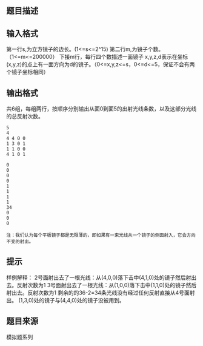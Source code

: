 


## 题目描述
## 输入格式
第一行s,为立方镜子的边长。(1<=s<=2^15)
第二行m,为镜子个数。（1<=m<=200000）
下接m行，每行四个数描述一面镜子
x,y,z,d表示在坐标(x,y,z)的点上有一面方向为d的镜子。（0<=x,y,z<=s，0<=d<=5，保证不会有两个镜子坐标相同）
## 输出格式
共6组，每组两行，按顺序分别输出从面0到面5的出射光线条数，以及这部分光线的总反射次数。

```input1
5
4
4 4 0 0
1 3 0 1
1 1 0 0
4 1 0 1

```

```output1
0
0
0
0
1
1
1
1
34
0
0
0

注：我们认为每个平板镜子都是无限薄的，即如果有一束光线从一个镜子的侧面射入，它会方向不变的射出。
```

## 提示
样例解释：
2号面射出去了一根光线：从(4,0,0)落下击中(4,1,0)处的镜子然后射出去。反射次数为1
3号面射出去了一根光线：从(1,0,0)落下击中(1,1,0)处的镜子然后射出去。反射次数为1
剩余的的36-2=34条光线没有经过任何反射直接从4号面射出。
(1,3,0)处的镜子与(4,4,0)处的镜子没被用到。
## 题目来源
模拟题系列


